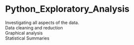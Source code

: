 # Python_Exploratory_Analysis
Investigating all aspects of the data. <br />
Data cleaning and reduction <br />
Graphical analysis <br />
Statistical Summaries